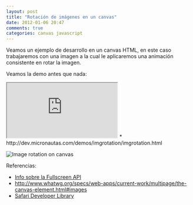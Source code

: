 ```yaml
---
layout: post
title: "Rotación de imágenes en un canvas"
date: 2012-01-06 20:47
comments: true
categories: canvas javascript
---
```

Veamos un ejemplo de desarrollo en un canvas HTML, en este caso trabajaremos
con una imagen a la cual le aplicaremos una animación consistente en rotar la
imagen.

Veamos la demo antes que nada:

<iframe src="http://dev.micronautas.com/demos/imgrotation/imgrotation.html"></iframe>
 * http://dev.micronautas.com/demos/imgrotation/imgrotation.html

![Image rotation on canvas](http://www3.uji.es/~vrubert/blog/images/posts/drawimage01.jpg)

Referencias:

 * [Info sobre la Fullscreen API ](http://updates.html5rocks.com/2011/10/Let-Your-Content-Do-the-Talking-Fullscreen-API)
 * http://www.whatwg.org/specs/web-apps/current-work/multipage/the-canvas-element.html#images
 * [Safari Developer Library](http://developer.apple.com/library/safari/#documentation/AudioVideo/Conceptual/HTML-canvas-guide/Translation,Rotation,andScaling/Translation,Rotation,andScaling.html)
